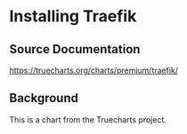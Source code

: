 # Installing Traefik

## Source Documentation
https://truecharts.org/charts/premium/traefik/

## Background
This is a chart from the Truecharts project.
